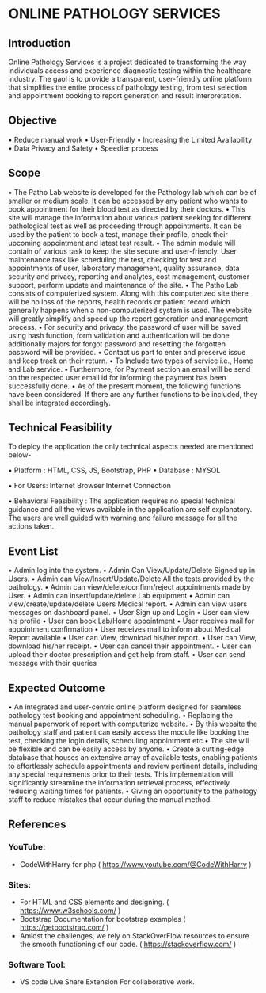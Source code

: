 # ONLINE PATHOLOGY SERVICES

## Introduction

Online Pathology Services is a project dedicated to transforming the way individuals access and experience diagnostic testing within the healthcare industry. The gaol is to provide a transparent, user-friendly online platform that simplifies the entire process of pathology testing, from test selection and appointment booking to report generation and result interpretation.

## Objective

•	Reduce manual work
•	User-Friendly
•	Increasing the Limited Availability
•	Data Privacy and Safety
•	Speedier process

## Scope

•	The Patho Lab website is developed for the Pathology lab which can be of smaller or medium scale. It can be accessed by any patient who wants to book appointment for their blood test as directed by their doctors.
•	This site will manage the information about various patient seeking for different pathological test as well as proceeding through appointments. It can be used by the patient to book a test, manage their profile, check their upcoming appointment and latest test result.
•	The admin module will contain of various task to keep the site secure and user-friendly. User maintenance task like scheduling the test, checking for test and appointments of user, laboratory management, quality assurance, data security and privacy, reporting and analytes, cost management, customer support, perform update and maintenance of the site.
•	The Patho Lab consists of computerized system. Along with this computerized site there will be no loss of the reports, health records or patient record which generally happens when a non-computerized system is used. The website will greatly simplify and speed up the report generation and management process.
•	For security and privacy, the password of user will be saved using hash function, form validation and authentication will be done additionally majors for forgot password and resetting the forgotten password will be provided.
•	Contact us part to enter and preserve issue and keep track on their return.
•	To Include two types of service i.e., Home and Lab service. 
•	Furthermore, for Payment section an email will be send on the respected user email id for informing the payment has been successfully done.
•	As of the present moment, the following functions have been considered. If there are any further functions to be included, they shall be integrated accordingly.

## Technical Feasibility 

To deploy the application the only technical aspects needed are mentioned below-  

•	Platform : HTML, CSS, JS, Bootstrap, PHP 
•	Database : MYSQL  

•	For Users: 
Internet Browser 
Internet Connection  

•	Behavioral Feasibility : 
The application requires no special technical guidance and all the views available in the application are self explanatory. The users are well guided with warning and failure message for all the actions taken.

## Event List

•	Admin log into the system. 
•	Admin Can View/Update/Delete Signed up in Users.
•	Admin can View/Insert/Update/Delete All the tests provided by the pathology.
•	Admin can view/delete/confirm/reject appointments made by User.
•	Admin can insert/update/delete Lab equipment
•	Admin can view/create/update/delete Users Medical report.
•	Admin can view users messages on dashboard panel.
•	User Sign up and Login
•	User can view his profile
•	User can book Lab/Home appointment
•	User receives mail for appointment confirmation
•	User receives mail to inform about Medical Report available
•	User can View, download his/her report.
•	User can View, download his/her receipt.
•	User can cancel their appointment.
•	User can upload their doctor prescription and get help from staff.
•	User can send message with their queries


## Expected Outcome

•	An integrated and user-centric online platform designed for seamless pathology test booking and appointment scheduling.
•	Replacing the manual paperwork of report with computerize website.
•	By this website the pathology staff and patient can easily access the module like booking the test, checking the login details, scheduling appointment etc
•	The site will be flexible and can be easily access by anyone.
•	Create a cutting-edge database that houses an extensive array of available tests, enabling patients to effortlessly schedule appointments and review pertinent details, including any special requirements prior to their tests. This implementation will significantly streamline the information retrieval process, effectively reducing waiting times for patients.
•	Giving an opportunity to the pathology staff to reduce mistakes that occur during the manual method.


## References 
### YouTube:
 - CodeWithHarry for php ( https://www.youtube.com/@CodeWithHarry )

### Sites:
-   For HTML and CSS elements and designing. ( https://www.w3schools.com/ )
- 	Bootstrap Documentation for bootstrap examples ( https://getbootstrap.com/ )
- 	Amidst the challenges, we rely on StackOverFlow  resources to ensure the smooth functioning of our code. ( https://stackoverflow.com/  )

### Software Tool: 
- VS code Live Share Extension For collaborative work.



